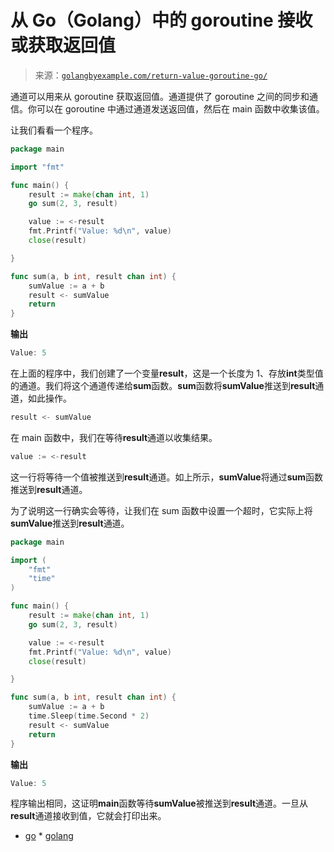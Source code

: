<!--yml

分类：未分类

日期：2024-10-13 06:23:07

-->

# 从 Go（Golang）中的 goroutine 接收或获取返回值

> 来源：[`golangbyexample.com/return-value-goroutine-go/`](https://golangbyexample.com/return-value-goroutine-go/)

通道可以用来从 goroutine 获取返回值。通道提供了 goroutine 之间的同步和通信。你可以在 goroutine 中通过通道发送返回值，然后在 main 函数中收集该值。

让我们看看一个程序。

```go
package main

import "fmt"

func main() {
	result := make(chan int, 1)
	go sum(2, 3, result)

	value := <-result
	fmt.Printf("Value: %d\n", value)
	close(result)

}

func sum(a, b int, result chan int) {
	sumValue := a + b
	result <- sumValue
	return
}
```

**输出**

```go
Value: 5
```

在上面的程序中，我们创建了一个变量**result**，这是一个长度为 1、存放**int**类型值的通道。我们将这个通道传递给**sum**函数。**sum**函数将**sumValue**推送到**result**通道，如此操作。

```go
result <- sumValue
```

在 main 函数中，我们在等待**result**通道以收集结果。

```go
value := <-result
```

这一行将等待一个值被推送到**result**通道。如上所示，**sumValue**将通过**sum**函数推送到**result**通道。

为了说明这一行确实会等待，让我们在 sum 函数中设置一个超时，它实际上将**sumValue**推送到**result**通道。

```go
package main

import (
	"fmt"
	"time"
)

func main() {
	result := make(chan int, 1)
	go sum(2, 3, result)

	value := <-result
	fmt.Printf("Value: %d\n", value)
	close(result)

}

func sum(a, b int, result chan int) {
	sumValue := a + b
	time.Sleep(time.Second * 2)
	result <- sumValue
	return
}
```

**输出**

```go
Value: 5
```

程序输出相同，这证明**main**函数等待**sumValue**被推送到**result**通道。一旦从**result**通道接收到值，它就会打印出来。

+   [go](https://golangbyexample.com/tag/go/)  *   [golang](https://golangbyexample.com/tag/golang/)
